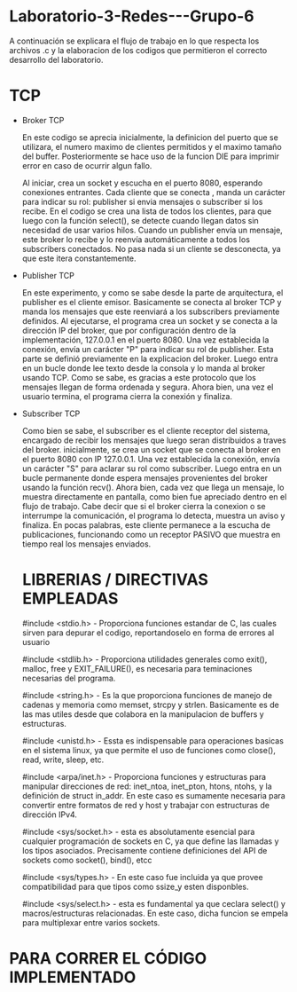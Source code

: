 # Laboratorio-3-Redes---Grupo-6

A continuación se explicara el flujo de trabajo en lo que respecta los archivos .c
y la elaboracion de los codigos que permitieron el correcto desarrollo del laboratorio.

# TCP
- Broker TCP

    En este codigo se aprecia inicialmente, la definicion del puerto que se utilizara, el numero maximo de clientes
    permitidos y el maximo tamaño del buffer. Posteriormente se hace uso de la funcion DIE para imprimir error en caso de ocurrir algun fallo.

    Al iniciar, crea un socket y escucha en el puerto 8080, esperando conexiones entrantes. Cada cliente que se conecta , manda un carácter para indicar su rol: publisher si envia mensajes o subscriber si los recibe. En el codigo se crea una lista de todos los clientes, para que luego con la función select(), se detecte cuando llegan datos sin necesidad de usar varios hilos. Cuando un publisher envía un mensaje, este broker lo recibe y lo reenvía automáticamente a todos los subscribers conectados. No pasa nada si un cliente se desconecta, ya que este itera constantemente.

- Publisher TCP

    En este experimento, y como se sabe desde la parte de arquitectura, el publisher es el cliente emisor. Basicamente se conecta al broker TCP y manda los mensajes que este reenviará a los subscribers previamente definidos. Al ejecutarse, el programa crea un socket y se conecta a la dirección IP del broker, que por configuración dentro de la implementación, 127.0.0.1 en el puerto 8080. Una vez establecida la conexión, envía un carácter "P" para indicar su rol de publisher. Esta parte se definió previamente en la explicacion del broker. Luego entra en un bucle donde lee texto desde la consola y lo manda al broker usando TCP. Como se sabe, es gracias a este protocolo que los mensajes llegan de forma ordenada y segura. Ahora bien, una vez el usuario termina, el programa cierra la conexión y finaliza. 

- Subscriber TCP

    Como bien se sabe, el subscriber es el cliente receptor del sistema, encargado de recibir los mensajes que luego seran distribuidos a traves del broker. inicialmente, se crea un socket que se conecta al broker en el puerto 8080 con IP 127.0.0.1. Una vez establecida la conexión, envía un carácter "S" para aclarar su rol como subscriber. Luego entra en un bucle permanente donde espera mensajes provenientes del broker usando la función recv(). Ahora bien, cada vez que llega un mensaje, lo muestra directamente en pantalla, como bien fue apreciado dentro en el flujo de trabajo. Cabe decir que si el broker cierra la conexion o se interrumpe la comunicación, el programa lo detecta, muestra un aviso y finaliza. En pocas palabras, este cliente permanece a la escucha de publicaciones, funcionando como un receptor PASIVO que muestra en tiempo real los mensajes enviados.





    # LIBRERIAS / DIRECTIVAS EMPLEADAS

    #include <stdio.h> - Proporciona funciones estandar de C, las cuales sirven para depurar el codigo, reportandoselo en forma de errores al usuario

    #include <stdlib.h> - Proporciona utilidades generales como exit(), malloc, free y EXIT_FAILURE(), es necesaria para teminaciones necesarias del programa.

    #include <string.h> - Es la que proporciona funciones de manejo de cadenas y memoria como memset, strcpy y strlen. Basicamente es de las mas utiles desde que colabora en la manipulacion de buffers y estructuras.

    #include <unistd.h> - Essta es indispensable para operaciones basicas en el sistema linux, ya que permite el uso de funciones como close(), read, write, sleep, etc.

    #include <arpa/inet.h> - Proporciona funciones y estructuras para manipular direcciones de red: inet_ntoa, inet_pton, htons, ntohs, y la definición de struct in_addr. En este caso es sumamente necesaria para convertir entre formatos de red y host y trabajar con estructuras de dirección IPv4.

    #include <sys/socket.h> - esta es absolutamente esencial para cualquier programación de sockets en C, ya que define las llamadas y los tipos asociados. Precisamente contiene definiciones del API de sockets como socket(), bind(), etcc

    #include <sys/types.h> - En este caso fue incluida ya que provee compatibilidad para que tipos como ssize_y esten disponbles.

    #include <sys/select.h> - esta es fundamental ya que ceclara select() y macros/estructuras relacionadas. En este caso, dicha funcion se empela para multiplexar entre varios sockets.


# PARA CORRER EL CÓDIGO IMPLEMENTADO

